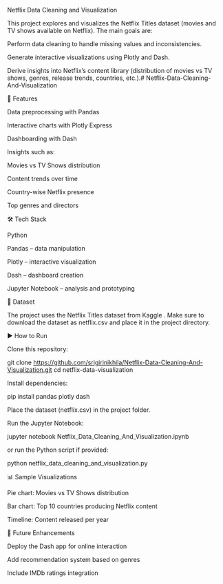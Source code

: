Netflix Data Cleaning and Visualization

This project explores and visualizes the Netflix Titles dataset (movies and TV shows available on Netflix).
The main goals are:

Perform data cleaning to handle missing values and inconsistencies.

Generate interactive visualizations using Plotly and Dash.

Derive insights into Netflix’s content library (distribution of movies vs TV shows, genres, release trends, countries, etc.).# Netflix-Data-Cleaning-And-Visualization

🚀 Features

Data preprocessing with Pandas

Interactive charts with Plotly Express

Dashboarding with Dash

Insights such as:

Movies vs TV Shows distribution

Content trends over time

Country-wise Netflix presence

Top genres and directors

🛠️ Tech Stack

Python

Pandas – data manipulation

Plotly – interactive visualization

Dash – dashboard creation

Jupyter Notebook – analysis and prototyping

📂 Dataset

The project uses the Netflix Titles dataset from Kaggle
.
Make sure to download the dataset as netflix.csv and place it in the project directory.

▶️ How to Run

Clone this repository:

git clone https://github.com/srigirinikhila/Netflix-Data-Cleaning-And-Visualization.git
cd netflix-data-visualization


Install dependencies:

pip install pandas plotly dash


Place the dataset (netflix.csv) in the project folder.

Run the Jupyter Notebook:

jupyter notebook Netflix_Data_Cleaning_And_Visualization.ipynb


or run the Python script if provided:

python netflix_data_cleaning_and_visualization.py

📊 Sample Visualizations

Pie chart: Movies vs TV Shows distribution

Bar chart: Top 10 countries producing Netflix content

Timeline: Content released per year

📌 Future Enhancements

Deploy the Dash app for online interaction

Add recommendation system based on genres

Include IMDb ratings integration
